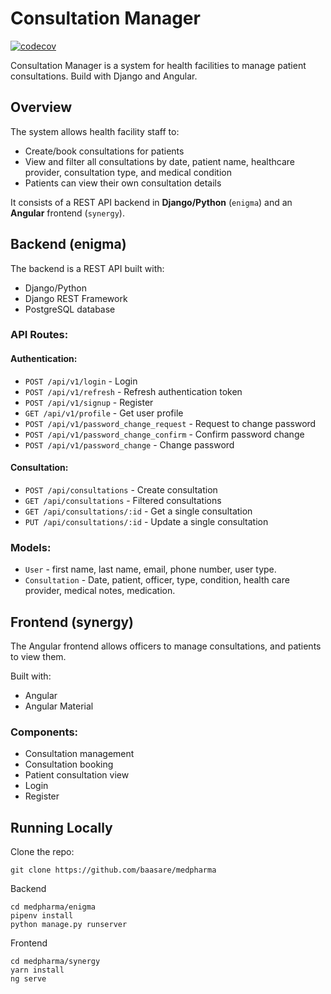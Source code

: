 # Consultation Manager
[![codecov](https://codecov.io/gh/baasare/medpharma/graph/badge.svg?token=GZT9O4ENIF)](https://codecov.io/gh/baasare/medpharma)

Consultation Manager is a system for health facilities to manage patient consultations.
Build with Django and Angular.

## Overview

The system allows health facility staff to:

- Create/book consultations for patients
- View and filter all consultations by date, patient name, healthcare provider, consultation type, and medical condition
- Patients can view their own consultation details

It consists of a REST API backend in **Django/Python** (`enigma`) and an **Angular** frontend (`synergy`).

## Backend (enigma)

The backend is a REST API built with:

- Django/Python
- Django REST Framework
- PostgreSQL database

### API Routes:

#### Authentication:

- `POST /api/v1/login` - Login
- `POST /api/v1/refresh` - Refresh authentication token
- `POST /api/v1/signup` - Register
- `GET /api/v1/profile` - Get user profile
- `POST /api/v1/password_change_request` - Request to change password
- `POST /api/v1/password_change_confirm` - Confirm password change
- `POST /api/v1/password_change` - Change password

#### Consultation:

- `POST /api/consultations` - Create consultation
- `GET /api/consultations` - Filtered consultations
- `GET /api/consultations/:id` - Get a single consultation
- `PUT /api/consultations/:id` - Update a single consultation

### Models:

- `User` - first name, last name, email, phone number, user type.
- `Consultation` - Date, patient, officer, type, condition, health care provider, medical notes, medication.

## Frontend (synergy)

The Angular frontend allows officers to manage consultations, and patients to view them.

Built with:

- Angular
- Angular Material

### Components:

- Consultation management
- Consultation booking
- Patient consultation view
- Login
- Register

## Running Locally

Clone the repo:

```shell
git clone https://github.com/baasare/medpharma
```

Backend

```shell
cd medpharma/enigma
pipenv install
python manage.py runserver
```

Frontend

```shell
cd medpharma/synergy
yarn install
ng serve
```
